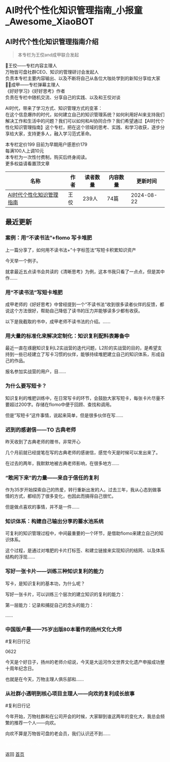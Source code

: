 # AI时代个性化知识管理指南_小报童_Awesome_XiaoBOT

## AI时代个性化知识管理指南介绍
> 本专栏为王佼and成甲联合发起    
    
👩王佼——专栏内容主理人    
万物皆可盘社群CEO、知识的管理研讨会发起人    
负责本专栏主要内容输出、以及不断将自己从各位大咖处学到的新知分享给大家    
👱‍♂️成甲——专栏弹幕主理人    
《好好学习》《好好思考》作者    
负责在专栏中随机交流、分享自己的实践、以及和王佼对谈    
    
AI时代，带来了学习方式、知识管理方式的变革：    
在这个信息爆炸的时代，如何建立自己的知识管理系统？如何利用好AI来支持我们解决工作和生活中的问题？我们可以如何和AI协同合作？我们希望通过【AI时代个性化知识管理指南】这个专栏，把在这个领域的思考、实践、和学习收获，逐步分享给大家，支持更多人，融入学习范式革命。    
    
本专栏定价199 目前为早期用户感恩价179    
每满100人上调10元    
本专栏为一次性付费制，购买后终身阅读。    
更多权益请看置顶文章  
  


|名称|作者|读者数量|内容数量|更新时间|
|---|---|---|---|---|
|[AI时代个性化知识管理指南](https://xiaobot.net/p/WangJiao?refer=0b133df9-27dc-423b-8101-639049001c13)|王佼|239人|74篇|2024-08-22|

## 最近更新
### 案例：用“不读书法”+flomo 写卡堆肥

上一篇分享了，如何用不读书法+”十字标签法“写短卡积累知识资产

今天举一个例子。

就拿最近五点读书会共读的《清晰思考》为例，这本书我只看了一点点，但是其中作......

### 用“不读书法”写短卡堆肥

成甲老师的《好好思考》中曾经提到一个“不读书法“收到很多读者伙伴的反馈，都说这个方法很好，帮助自己降低了读书的压力并能够读多少都有收获。

以下是我截取的书中，成甲老师不读书法的介绍。......

### 用大量的标准化来解决定制化：知识复利配料表筹备中

最近一直在琢磨知识复利L2实战营的迭代问题，L2阶的实战营的目的，是希望支持到一些已经建立了写卡习惯的伙伴，能够持续堆肥建立自己的知识体系，形成自己的作品。

报名参加实战营的用户，目......

### 为什么要写短卡？

知识复利的堆肥训练中，在日常写卡的环节，会鼓励大家写短卡，每张卡片尽量不要超过200字。存储在flomo中便于回顾、查找和调用。

但是”写短卡“这件事情，说起来简单，但是很多伙伴在写......

### 迟到的感谢信——TO 古典老师

昨天收到了古典老师的赠书，非常开心

几个月前就已经提笔在写的古典老师的感谢信，感觉今天是时候可以发出来了。

在过去的两年，我默默地被古典老师影响，在很多地方......

### “敢闲下来”的力量——来自于信任的复利

作为35岁开始探索自己的热爱，转行重新出发的人。过去三年，我从心态到做事情的方式，都经历了很多变化，也因此而搞得自己很忙。

但是做点喜欢的事情，并不是一件......

### 知识体系：构建自己输出分享的蓄水池系统

可复利的知识管理过程中，中间最重要的一个环节，是借助flomo来建立自己的知识体系。

这个过程，是通过对堆肥的卡片打标签、和建立链接来实现知识的结网、以及体系结构的浮现......

### 写好一张卡片——训练三种知识复利的能力

写卡，是知识复利的基本功，为什么呢？

写好一张卡片，可以训练三个层次的建立知识的复利的能力：

第一层能力：记录和捕捉自己的念头的能力：

......

### 中国版卢曼——75岁出版80本著作的扬州文化大师

#复利日行记

0622

今天是个好日子，扬州的老师介绍说，今天是大运河作文世界文化遗产申报成功整十周年纪念日。

也就是在今天，万物主理人俱乐部和......

### 从社群小透明到核心项目主理人——向欢的复利成长故事

#复利日行记

今年开始，万物社群和在公司开会的时候，大家聊到谁这两年的变化大，我总会频繁的推荐一个人——向欢。

向欢不算是万物皆可盘的老会员，我们认识还不到......


<a href="https://github.com/Reno9527/awesome-xiaobot" style="color: white; text-decoration: none;">awesome-xiaobot</a>

返回 [首页](../README.md)
